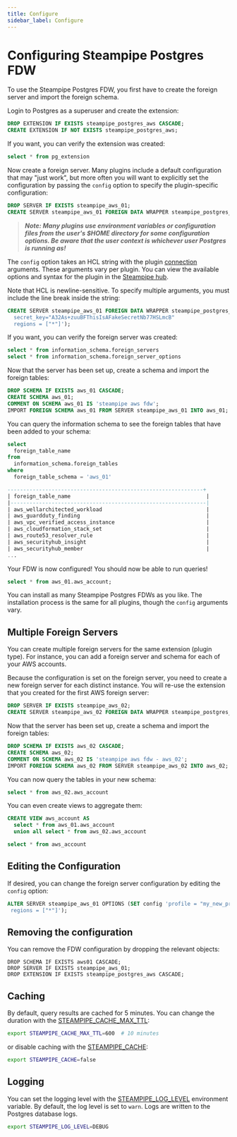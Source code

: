 ```yaml
---
title: Configure
sidebar_label: Configure
---
```


# Configuring Steampipe Postgres FDW

To use the Steampipe Postgres FDW, you first have to create the foreign server and import the foreign schema. 

Login to Postgres as a superuser and create the extension:

```sql
DROP EXTENSION IF EXISTS steampipe_postgres_aws CASCADE;
CREATE EXTENSION IF NOT EXISTS steampipe_postgres_aws;
```

If you want, you can verify the extension was created:
```sql
select * from pg_extension
```

Now create a foreign server.  Many plugins include a default configuration that may "just work", but more often you will want to explicitly set the configuration by passing the `config` option to specify the plugin-specific configuration:

```sql
DROP SERVER IF EXISTS steampipe_aws_01;
CREATE SERVER steampipe_aws_01 FOREIGN DATA WRAPPER steampipe_postgres_aws OPTIONS (config 'profile = "my_aws_profile"');
```

> ***Note: Many plugins use environment variables or configuration files from the user's $HOME directory for some configuration options.  Be aware that the user context is whichever user Postgres is running as!***

The `config` option takes an HCL string with the plugin [connection](https://steampipe.io/docs/managing/connections) arguments.  These arguments vary per plugin. You can view the available options and syntax for the plugin in the [Steampipe hub](https://hub.steampipe.io/plugins).

Note that HCL is newline-sensitive.  To specify multiple arguments, you must include the line break inside the string:
```sql
CREATE SERVER steampipe_aws_01 FOREIGN DATA WRAPPER steampipe_postgres_aws OPTIONS (config 'access_key="AKIA4YFAKEKEYT99999"
  secret_key="A32As+zuuBFThisIsAFakeSecretNb77HSLmcB"
  regions = ["*"]');
```


If you want, you can verify the foreign server was created:

```sql
select * from information_schema.foreign_servers
select * from information_schema.foreign_server_options
```

Now that the server has been set up, create a schema and import the foreign tables:
```sql
DROP SCHEMA IF EXISTS aws_01 CASCADE;
CREATE SCHEMA aws_01;
COMMENT ON SCHEMA aws_01 IS 'steampipe aws fdw';
IMPORT FOREIGN SCHEMA aws_01 FROM SERVER steampipe_aws_01 INTO aws_01;
```

You can query the information schema to see the foreign tables that have been added to your schema:

```sql
select
  foreign_table_name
from
  information_schema.foreign_tables
where
  foreign_table_schema = 'aws_01'
```
```sql
--------------------------------------------------------------+
| foreign_table_name                                           |
|--------------------------------------------------------------|
| aws_wellarchitected_workload                                 |
| aws_guardduty_finding                                        |
| aws_vpc_verified_access_instance                             |
| aws_cloudformation_stack_set                                 |
| aws_route53_resolver_rule                                    |
| aws_securityhub_insight                                      |
| aws_securityhub_member                                       |
...
```

Your FDW is now configured! You should now be able to run queries!

```sql
select * from aws_01.aws_account;
```

You can install as many Steampipe Postgres FDWs as you like.  The installation process is the same for all plugins, though the `config` arguments vary.


## Multiple Foreign Servers

You can create multiple foreign servers for the same extension (plugin type).  For instance, you can add a foreign server and schema for each of your AWS accounts.

Because the configuration is set on the foreign server, you need to create a new foreign server for each distinct instance. You will re-use the extension that you created for the first AWS foreign server:

```sql
DROP SERVER IF EXISTS steampipe_aws_02;
CREATE SERVER steampipe_aws_02 FOREIGN DATA WRAPPER steampipe_postgres_aws OPTIONS (config 'profile = "my_aws_profile_2"');
```

Now that the server has been set up, create a schema and import the foreign tables:
```sql
DROP SCHEMA IF EXISTS aws_02 CASCADE;
CREATE SCHEMA aws_02;
COMMENT ON SCHEMA aws_02 IS 'steampipe aws fdw - aws_02';
IMPORT FOREIGN SCHEMA aws_02 FROM SERVER steampipe_aws_02 INTO aws_02;
```

You can now query the tables in your new schema:
```sql
select * from aws_02.aws_account
```

You can even create views to aggregate them:

```sql
CREATE VIEW aws_account AS
  select * from aws_01.aws_account 
  union all select * from aws_02.aws_account
```

```sql
select * from aws_account
```

## Editing the Configuration

If desired, you can change the foreign server configuration by editing the `config` option:

```sql
ALTER SERVER steampipe_aws_01 OPTIONS (SET config 'profile = "my_new_profile"
 regions = ["*"]');
```

## Removing the configuration
You can remove the FDW configuration by dropping the relevant objects:

```
DROP SCHEMA IF EXISTS aws01 CASCADE;
DROP SERVER IF EXISTS steampipe_aws_01;
DROP EXTENSION IF EXISTS steampipe_postgres_aws CASCADE;
```

## Caching
By default, query results are cached for 5 minutes. You can change the duration with the [STEAMPIPE_CACHE_MAX_TTL](/docs/reference/env-vars/steampipe_cache_max_ttl):

```bash
export STEAMPIPE_CACHE_MAX_TTL=600  # 10 minutes
```

or disable caching with the [STEAMPIPE_CACHE](/docs/reference/env-vars/steampipe_cache):
```bash
export STEAMPIPE_CACHE=false
```


## Logging
You can set the logging level with the [STEAMPIPE_LOG_LEVEL](/docs/reference/env-vars/steampipe_log) environment variable.  By default, the log level is set to `warn`.  Logs are written to the Postgres database logs.

```bash
export STEAMPIPE_LOG_LEVEL=DEBUG
```
